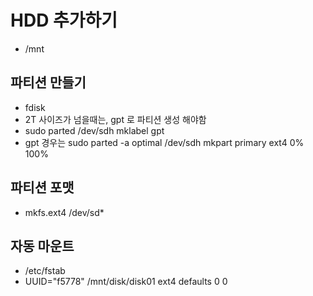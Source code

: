 # HDD 추가하기
- /mnt 
## 파티션 만들기
- fdisk
- 2T 사이즈가 넘을때는, gpt 로 파티션 생성 해야함
- sudo parted /dev/sdh mklabel gpt
- gpt 경우는 sudo parted -a optimal /dev/sdh mkpart primary ext4 0% 100%
  
## 파티션 포맷
- mkfs.ext4 /dev/sd*


## 자동 마운트
- /etc/fstab
- UUID="f5778" /mnt/disk/disk01 ext4    defaults    0   0


